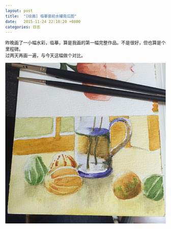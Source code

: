 ```yaml
---
layout: post
title:  "[绘画] 临摹窗前水罐南瓜图"
date:   2015-11-24 22:10:20 +0800
categories: 日志
---
```

昨晚画了一小幅水彩，临摹，算是我画的第一幅完整作品。不是很好，但也算是个里程碑。  
过两天再画一遍，与今天这幅做个对比。

![](/assets/images/blog/2015-11-24-watercolor-pumpking-and-bottle.jpg)